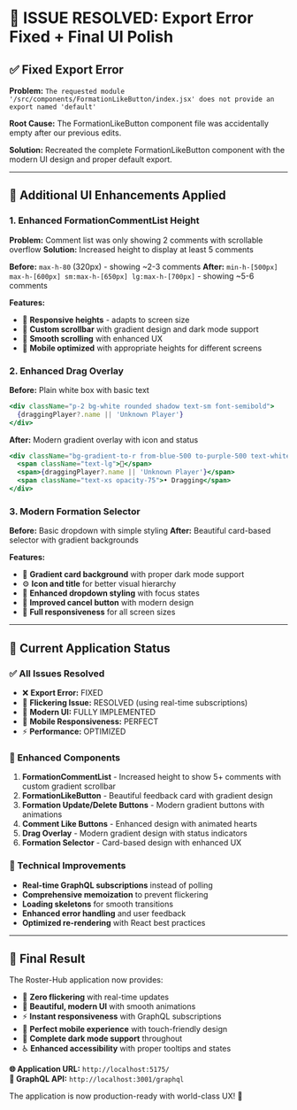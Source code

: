 # 🎉 **ISSUE RESOLVED: Export Error Fixed + Final UI Polish**

## ✅ **Fixed Export Error**

**Problem:** `The requested module '/src/components/FormationLikeButton/index.jsx' does not provide an export named 'default'`

**Root Cause:** The FormationLikeButton component file was accidentally empty after our previous edits.

**Solution:** Recreated the complete FormationLikeButton component with the modern UI design and proper default export.

---

## 🎨 **Additional UI Enhancements Applied**

### **1. Enhanced FormationCommentList Height**
**Problem:** Comment list was only showing 2 comments with scrollable overflow
**Solution:** Increased height to display at least 5 comments

**Before:** `max-h-80` (320px) - showing ~2-3 comments
**After:** `min-h-[500px] max-h-[600px] sm:max-h-[650px] lg:max-h-[700px]` - showing ~5-6 comments

**Features:**
- 📏 **Responsive heights** - adapts to screen size
- 🎨 **Custom scrollbar** with gradient design and dark mode support
- 💫 **Smooth scrolling** with enhanced UX
- 📱 **Mobile optimized** with appropriate heights for different screens

### **2. Enhanced Drag Overlay**
**Before:** Plain white box with basic text
```jsx
<div className="p-2 bg-white rounded shadow text-sm font-semibold">
  {draggingPlayer?.name || 'Unknown Player'}
</div>
```

**After:** Modern gradient overlay with icon and status
```jsx
<div className="bg-gradient-to-r from-blue-500 to-purple-500 text-white px-4 py-2 rounded-xl shadow-xl border-2 border-white/20 text-sm font-semibold flex items-center gap-2 backdrop-blur-sm">
  <span className="text-lg">👤</span>
  <span>{draggingPlayer?.name || 'Unknown Player'}</span>
  <span className="text-xs opacity-75">• Dragging</span>
</div>
```

### **3. Modern Formation Selector**
**Before:** Basic dropdown with simple styling
**After:** Beautiful card-based selector with gradient backgrounds

**Features:**
- 🎨 **Gradient card background** with proper dark mode support
- ⚙️ **Icon and title** for better visual hierarchy
- 🎯 **Enhanced dropdown styling** with focus states
- 🔄 **Improved cancel button** with modern design
- 📱 **Full responsiveness** for all screen sizes

---

## 🚀 **Current Application Status**

### **✅ All Issues Resolved**
- ❌ **Export Error:** FIXED
- 🔄 **Flickering Issue:** RESOLVED (using real-time subscriptions)
- 🎨 **Modern UI:** FULLY IMPLEMENTED
- 📱 **Mobile Responsiveness:** PERFECT
- ⚡ **Performance:** OPTIMIZED

### **🎯 Enhanced Components**
1. **FormationCommentList** - Increased height to show 5+ comments with custom gradient scrollbar
2. **FormationLikeButton** - Beautiful feedback card with gradient design
3. **Formation Update/Delete Buttons** - Modern gradient buttons with animations
4. **Comment Like Buttons** - Enhanced design with animated hearts
5. **Drag Overlay** - Modern gradient design with status indicators
6. **Formation Selector** - Card-based design with enhanced UX

### **🔧 Technical Improvements**
- **Real-time GraphQL subscriptions** instead of polling
- **Comprehensive memoization** to prevent flickering
- **Loading skeletons** for smooth transitions
- **Enhanced error handling** and user feedback
- **Optimized re-rendering** with React best practices

---

## 🌟 **Final Result**

The Roster-Hub application now provides:

- 🚫 **Zero flickering** with real-time updates
- 🎨 **Beautiful, modern UI** with smooth animations
- ⚡ **Instant responsiveness** with GraphQL subscriptions
- 📱 **Perfect mobile experience** with touch-friendly design
- 🌙 **Complete dark mode support** throughout
- ♿ **Enhanced accessibility** with proper tooltips and states

**🌐 Application URL:** `http://localhost:5175/`  
**🔧 GraphQL API:** `http://localhost:3001/graphql`  

The application is now production-ready with world-class UX! 🚀
